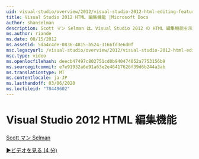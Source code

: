 ```yaml
---
uid: visual-studio/overview/2012/visual-studio-2012-html-editing-features
title: Visual Studio 2012 HTML 編集機能 |Microsoft Docs
author: shanselman
description: Scott マン Selman は、Visual Studio 2012 の HTML 編集機能を示しています。
ms.author: riande
ms.date: 08/15/2012
ms.assetid: 5da4c4de-0836-4815-b524-3166fd3e6d0f
msc.legacyurl: /visual-studio/overview/2012/visual-studio-2012-html-editing-features
msc.type: video
ms.openlocfilehash: deecb47497c802751cd0b940474052a7753156b9
ms.sourcegitcommit: e7e91932a6e91a63e2e46417626f39d6b244a3ab
ms.translationtype: MT
ms.contentlocale: ja-JP
ms.lasthandoff: 03/06/2020
ms.locfileid: "78449602"
---
```

# <a name="visual-studio-2012-html-editing-features"></a>Visual Studio 2012 HTML 編集機能

[Scott マン Selman](https://github.com/shanselman)

[&#9654;ビデオを見る (4 分)](https://channel9.msdn.com/Blogs/ASP-NET-Site-Videos/visual-studio-2012-html-editing-features)

